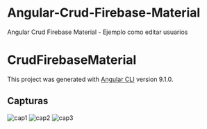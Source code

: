 # Angular-Crud-Firebase-Material
Angular Crud Firebase Material -  Ejemplo como editar usuarios

# CrudFirebaseMaterial

This project was generated with [Angular CLI](https://github.com/angular/angular-cli) version 9.1.0.

## Capturas

![cap1](https://user-images.githubusercontent.com/59939891/79023576-a7bbf500-7b4e-11ea-8c5c-86be856596c9.JPG)
![cap2](https://user-images.githubusercontent.com/59939891/79023579-a8ed2200-7b4e-11ea-931c-102fb1c33779.JPG)
![cap3](https://user-images.githubusercontent.com/59939891/79023581-a985b880-7b4e-11ea-9d31-0f793b622c3b.JPG)
